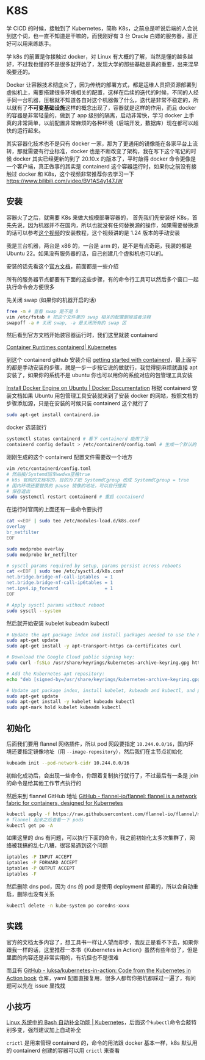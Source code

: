 # K8S

学 CICD 的时候，接触到了 Kubernetes，简称 K8s，之前总是听说后端的人会说到这个词，也一直不知道是干嘛的，而我刚好有 3 台 Oracle 白嫖的服务器，那正好可以用来练练手。

学 k8s 的前置是你接触过 docker，对 Linux 有大概的了解，当然是懂的越多越好，不过我也懂的不是很多就开始了，发现大学的那些基础是真的重要，出来混早晚要还的。

Docker 让容器技术彻底火了，因为传统的部署方式，都是运维人员把资源部署到虚拟机上，需要搭建很多环境相关的配置，这样在后续的迭代的时候，不同的人经手同一台机器，压根就不知道各自对这个机器做了什么，迭代是非常不稳定的，所以就有了**不可变基础设施**这样的概念出现了，容器就是这样的作用，而且 docker 的容器是非常轻量的，做到了 app 级别的隔离，启动非常快，学习 docker 上手真的非常简单，以前配置非常麻烦的各种环境（后端开发，数据库）现在都可以超快的运行起来。

其实容器化技术也不是只有 docker 一家，那为了更通用的镜像能在各家平台上流转，那就需要有行业标准，docker 也是不断改变了架构，我在写下这个笔记的时候 docker 其实已经更新的到了 20.10.x 的版本了，平时敲得 docker 命令更像是一个客户端，真正做事的其实是 containerd 这个容器运行时，如果你之前没有接触过 docker 和 K8s，这个视频非常推荐你去学习一下 https://www.bilibili.com/video/BV1AS4y147JW

## 安装

容器火了之后，就需要 K8s 来做大规模部署容器的， 首先我们先安装好 K8s，首先先说，因为机器并不在国内，所以也就没有任何替换源的操作，如果需要替换源的话可以参考[这个视频](https://www.bilibili.com/video/BV1Qt4y1H7fV)的安装教程，这个视频讲的是 1.24 版本的手动安装

我是三台机器，两台是 x86 的，一台是 arm 的，是不是有点奇葩，我装的都是 Ubuntu 22。如果没有服务器的话，自己创建几个虚拟机也可以的。

安装的话先看这个[官方文档](https://kubernetes.io/docs/setup/production-environment/tools/kubeadm/install-kubeadm/)，前面都是一些介绍

所有的服务器节点都要有下面的这些步骤，有的命令行工具可以然后多个窗口一起执行命令会方便很多

先关闭 swap (如果你的机器开启的话)

```bash
free -m # 查看 swap 是不是 0
vim /etc/fstab # 把这个文件里的 swap 相关的配置删掉或者注释
swapoff -a # 关闭 swap, -a 是关闭所有的 swap 区
```

然后看到官方文档开始装容器运行时，我们这里就装 containerd

[Container Runtimes containerd| Kubernetes](https://kubernetes.io/docs/setup/production-environment/container-runtimes/#containerd)

到这个 containerd github 安装介绍 [getting started with containerd](https://github.com/containerd/containerd/blob/main/docs/getting-started.md)，最上面写的都是手动安装的步骤，就是一步一步按它说的做就行，我觉得挺麻烦就直接 apt 安装了，如果你的系统不是 ubuntu 你也可以用你的系统对应的包管理工具安装

[Install Docker Engine on Ubuntu | Docker Documentation](https://docs.docker.com/engine/install/ubuntu/) 根据 containerd 安装文档如果 Ubuntu 用包管理工具安装就来到了安装 docker 的网站，按照文档的步骤添加源，只是在安装的时候只装 containerd 这个就行了

```bash
sudo apt-get install containerd.io
```

docker 选装就行

```bash
systemctl status containerd # 看下 containerd 能用了没
containerd config default > /etc/containerd/config.toml # 生成一个默认的 containerd 配置
```

刚刚生成的这个 containerd 配置文件需要改一个地方

```bash
vim /etc/containerd/config.toml
# 然后按/Systemd回车wwdwa空格true
# k8s 官网的文档写的，目的为了把 SystemdCgroup 改成 SystemdCgroup = true
# 国内环境还要替换的 pause 镜像的地址，可以自行搜索
# 保存退出
sudo systemctl restart containerd # 重启 containerd 
```

在运行时官网的上面还有一些命令要执行

```bash
cat <<EOF | sudo tee /etc/modules-load.d/k8s.conf
overlay
br_netfilter
EOF

sudo modprobe overlay
sudo modprobe br_netfilter

# sysctl params required by setup, params persist across reboots
cat <<EOF | sudo tee /etc/sysctl.d/k8s.conf
net.bridge.bridge-nf-call-iptables  = 1
net.bridge.bridge-nf-call-ip6tables = 1
net.ipv4.ip_forward                 = 1
EOF

# Apply sysctl params without reboot
sudo sysctl --system
```

然后就开始安装 kubelet kubeadm kubectl

```bash
# Update the apt package index and install packages needed to use the Kubernetes apt repository:
sudo apt-get update
sudo apt-get install -y apt-transport-https ca-certificates curl

# Download the Google Cloud public signing key:
sudo curl -fsSLo /usr/share/keyrings/kubernetes-archive-keyring.gpg https://packages.cloud.google.com/apt/doc/apt-key.gpg

# Add the Kubernetes apt repository:
echo "deb [signed-by=/usr/share/keyrings/kubernetes-archive-keyring.gpg] https://apt.kubernetes.io/ kubernetes-xenial main" | sudo tee /etc/apt/sources.list.d/kubernetes.list

# Update apt package index, install kubelet, kubeadm and kubectl, and pin their version:
sudo apt-get update
sudo apt-get install -y kubelet kubeadm kubectl
sudo apt-mark hold kubelet kubeadm kubectl
```

## 初始化

后面我们要用 flannel 网络插件，所以 pod 网段要指定 `10.244.0.0/16`，国内环境还要指定镜像地址（用 `--image-repository`），然后我们在主节点初始化

```bash
kubeadm init --pod-network-cidr 10.244.0.0/16
```

初始化成功后，会出现一些命令，你跟着复制执行就行了，不过最后有一条是 join 的命令是给其他工作节点执行的

然后来到 flannel GitHub 地址 [GitHub - flannel-io/flannel: flannel is a network fabric for containers, designed for Kubernetes](https://github.com/flannel-io/flannel)

```bash
kubectl apply -f https://raw.githubusercontent.com/flannel-io/flannel/master/Documentation/kube-flannel.yml
# flannel 起来之后查看一下 pods
kubectl get po -A
```

如果这里的 dns 有问题，可以执行下面的命令，我之前初始化太多次集群了，网络被我搞的乱七八糟，很容易遇到这个问题

```bash
iptables -P INPUT ACCEPT
iptables -P FORWARD ACCEPT
iptables -P OUTPUT ACCEPT
iptables -F
```

然后删除 dns pod，因为 dns 的 pod 是使用 deployment 部署的，所以会自动重启，删除也没有关系

```bash
kubectl delete -n kube-system po coredns-xxxx
```

## 实践

官方的文档太多内容了，想工具书一样让人望而却步，我反正是看不下去，如果你跟我一样的话，这里推荐一本书《Kubernetes in Action》虽然有些年份了，但是里面的内容还是非常实用的，有坑但也不是很难

而且有 [GitHub - luksa/kubernetes-in-action: Code from the Kubernetes in Action book](https://github.com/luksa/kubernetes-in-action) 仓库，yaml 配置直接复用，很多人都帮你把坑都踩过一遍了，有问题可以先在 issue 里找找

## 小技巧

[Linux 系统中的 Bash 自动补全功能 | Kubernetes](https://kubernetes.io/zh/docs/tasks/tools/included/optional-kubectl-configs-bash-linux/)，后面这个`kubectl`命令会敲特别多变，强烈建议加上自动补全

`crictl` 是用来管理 containerd 的，命令的用法跟 docker 基本一样，k8s 默认用的 containerd 创建的容器可以用 `crictl` 来查看
